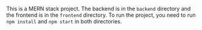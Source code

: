This is a MERN stack project. The backend is in the `backend` directory and the frontend is in the `frontend` directory. To run the project, you need to run `npm install` and `npm start` in both directories.